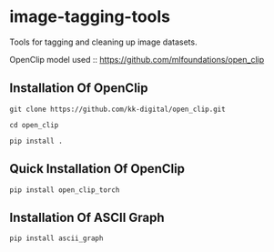 # image-tagging-tools
Tools for tagging and cleaning up image datasets.

OpenClip model used :: https://github.com/mlfoundations/open_clip

## Installation Of OpenClip
```
git clone https://github.com/kk-digital/open_clip.git
```
```
cd open_clip
```
```
pip install .
```
## Quick Installation Of OpenClip 
```
pip install open_clip_torch
```
## Installation Of ASCII Graph 
```
pip install ascii_graph
```

